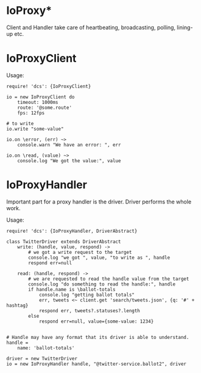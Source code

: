 # IoProxy*

Client and Handler take care of heartbeating, broadcasting, polling, lining-up etc.

# IoProxyClient

Usage:

```ls
require! 'dcs': {IoProxyClient}

io = new IoProxyClient do
    timeout: 1000ms
    route: '@some.route'
    fps: 12fps

# to write
io.write "some-value"

io.on \error, (err) ~>
    console.warn "We have an error: ", err

io.on \read, (value) ~>
    console.log "We got the value:", value
```

# IoProxyHandler

Important part for a proxy handler is the driver. Driver performs the whole work.

Usage:

```ls
require! 'dcs': {IoProxyHandler, DriverAbstract}

class TwitterDriver extends DriverAbstract
    write: (handle, value, respond) ->
        # we got a write request to the target
        console.log "we got ", value, "to write as ", handle
        respond err=null

    read: (handle, respond) ->
        # we are requested to read the handle value from the target
        console.log "do something to read the handle:", handle
        if handle.name is \ballot-totals
            console.log "getting ballot totals"
            err, tweets <~ client.get 'search/tweets.json', {q: '#' + hashtag}
            respond err, tweets?.statuses?.length
        else
            respond err=null, value={some-value: 1234}


# Handle may have any format that its driver is able to understand.
handle =
    name: 'ballot-totals'

driver = new TwitterDriver
io = new IoProxyHandler handle, "@twitter-service.ballot2", driver
```
